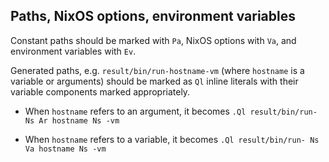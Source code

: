 ## Paths, NixOS options, environment variables

Constant paths should be marked with `Pa`, NixOS options with `Va`, and environment variables with `Ev`.

Generated paths, e.g. `result/bin/run-hostname-vm` (where `hostname` is a variable or arguments) should be marked as `Ql` inline literals with their variable components marked appropriately.

- When `hostname` refers to an argument, it becomes `.Ql result/bin/run- Ns Ar hostname Ns -vm`

- When `hostname` refers to a variable, it becomes `.Ql result/bin/run- Ns Va hostname Ns -vm`
